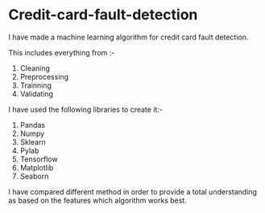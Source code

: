 # Credit-card-fault-detection
I have made a machine learning algorithm for credit card fault detection.

This includes everything from :-
1. Cleaning
2. Preprocessing
3. Trainning
4. Validating

I have used the following libraries to create it:-
1. Pandas
2. Numpy
3. Sklearn
4. Pylab
5. Tensorflow
6. Matplotlib
7. Seaborn

I have compared different method in order to provide a total understanding as based on the features which algorithm works best.
